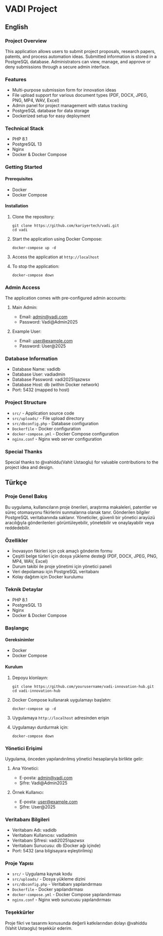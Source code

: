 # VADI Project
## English

### Project Overview

This application allows users to submit project proposals, research papers, patents, and process automation ideas. Submitted information is stored in a PostgreSQL database. Administrators can view, manage, and approve or deny submissions through a secure admin interface.

### Features

- Multi-purpose submission form for innovation ideas
- File upload support for various document types (PDF, DOCX, JPEG, PNG, MP4, WAV, Excel)
- Admin panel for project management with status tracking
- PostgreSQL database for data storage
- Dockerized setup for easy deployment

### Technical Stack

- PHP 8.1
- PostgreSQL 13
- Nginx
- Docker & Docker Compose

### Getting Started

#### Prerequisites

- Docker
- Docker Compose

#### Installation

1. Clone the repository:
   ```
   git clone https://github.com/kariyertech/vadi.git
   cd vadi
   ```

2. Start the application using Docker Compose:
   ```
   docker-compose up -d
   ```

3. Access the application at `http://localhost`

4. To stop the application:
   ```
   docker-compose down
   ```

### Admin Access

The application comes with pre-configured admin accounts:

1. Main Admin:
   - Email: admin@vadi.com
   - Password: Vadi@Admin2025

2. Example User:
   - Email: user@example.com
   - Password: User@2025

### Database Information

- Database Name: vadidb
- Database User: vadiadmin
- Database Password: vadi2025!qazwsx
- Database Host: db (within Docker network)
- Port: 5432 (mapped to host)

### Project Structure

- `src/` - Application source code
- `src/uploads/` - File upload directory
- `src/dbconfig.php` - Database configuration
- `Dockerfile` - Docker configuration
- `docker-compose.yml` - Docker Compose configuration
- `nginx.conf` - Nginx web server configuration

### Special Thanks
Special thanks to @vahiddu(Vahit Ustaoglu) for valuable contributions to the project idea and design. 

## Türkçe

### Proje Genel Bakış

Bu uygulama, kullanıcıların proje önerileri, araştırma makaleleri, patentler ve süreç otomasyonu fikirlerini sunmalarına olanak tanır. Gönderilen bilgiler PostgreSQL veritabanında saklanır. Yöneticiler, güvenli bir yönetici arayüzü aracılığıyla gönderilenleri görüntüleyebilir, yönetebilir ve onaylayabilir veya reddedebilir.

### Özellikler

- İnovasyon fikirleri için çok amaçlı gönderim formu
- Çeşitli belge türleri için dosya yükleme desteği (PDF, DOCX, JPEG, PNG, MP4, WAV, Excel)
- Durum takibi ile proje yönetimi için yönetici paneli
- Veri depolaması için PostgreSQL veritabanı
- Kolay dağıtım için Docker kurulumu

### Teknik Detaylar

- PHP 8.1
- PostgreSQL 13
- Nginx
- Docker & Docker Compose

### Başlangıç

#### Gereksinimler

- Docker
- Docker Compose

#### Kurulum

1. Depoyu klonlayın:
   ```
   git clone https://github.com/yourusername/vadi-innovation-hub.git
   cd vadi-innovation-hub
   ```

2. Docker Compose kullanarak uygulamayı başlatın:
   ```
   docker-compose up -d
   ```

3. Uygulamaya `http://localhost` adresinden erişin

4. Uygulamayı durdurmak için:
   ```
   docker-compose down
   ```

### Yönetici Erişimi

Uygulama, önceden yapılandırılmış yönetici hesaplarıyla birlikte gelir:

1. Ana Yönetici:
   - E-posta: admin@vadi.com
   - Şifre: Vadi@Admin2025

2. Örnek Kullanıcı:
   - E-posta: user@example.com
   - Şifre: User@2025

### Veritabanı Bilgileri

- Veritabanı Adı: vadidb
- Veritabanı Kullanıcısı: vadiadmin
- Veritabanı Şifresi: vadi2025!qazwsx
- Veritabanı Sunucusu: db (Docker ağı içinde)
- Port: 5432 (ana bilgisayara eşleştirilmiş)

### Proje Yapısı

- `src/` - Uygulama kaynak kodu
- `src/uploads/` - Dosya yükleme dizini
- `src/dbconfig.php` - Veritabanı yapılandırması
- `Dockerfile` - Docker yapılandırması
- `docker-compose.yml` - Docker Compose yapılandırması
- `nginx.conf` - Nginx web sunucusu yapılandırması

### Teşekkürler
Proje fikri ve tasarımı konusunda değerli katkılarından dolayı @vahiddu (Vahit Ustaoglu) teşekkür ederim.
